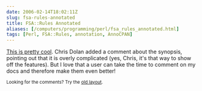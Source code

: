 ```yaml
--- 
date: 2006-02-14T18:02:11Z
slug: fsa-rules-annotated
title: FSA::Rules Annotated
aliases: [/computers/programming/perl/fsa_rules_annotated.html]
tags: [Perl, FSA::Rules, annotation, AnnoCPAN]
---
```


<p><a href="http://annocpan.org/~DWHEELER/FSA-Rules-0.23/lib/FSA/Rules.pm" title="FSA::Rules on AnnoCPAN">This is pretty cool</a>. Chris Dolan added a comment about the synopsis, pointing out that it is overly complicated (yes, Chris, it's that way to show off the features). But I love that a user can take the time to comment on my docs and therefore make them even better!</p>

<p class="past"><small>Looking for the comments? Try the <a rel="nofollow" href="//past.justatheory.com/computers/programming/perl/fsa_rules_annotated.html">old layout</a>.</small></p>

